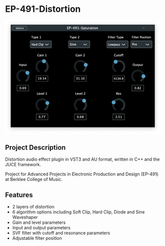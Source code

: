 # EP-491-Distortion

![](Images/Distortion.png)

## Project Description 

Distortion audio effect plugin in VST3 and AU format, written in C++ and the JUCE framework.

Project for Advanced Projects in Electronic Production and Design (EP-491) at Berklee College of Music.

## Features

* 2 layers of distortion
* 6 algorithm options including Soft Clip, Hard Clip, Diode and Sine Waveshaper
* Gain and level parameters
* Input and output parameters
* SVF filter with cutoff and resonance parameters
* Adjustable filter position 


